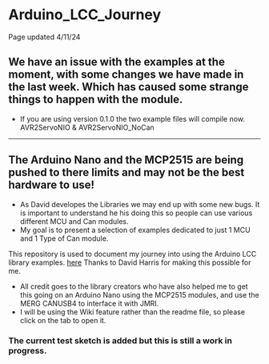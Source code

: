 # Arduino_LCC_Journey

Page updated 4/11/24

## We have an issue with the examples at the moment, with some changes we have made in the last week. Which has caused some strange things to happen with the module. 

- If you are using version 0.1.0 the two example files will compile now. AVR2ServoNIO & AVR2ServoNIO_NoCan

----

## The Arduino Nano and the MCP2515 are being pushed to there limits and may not be the best hardware to use!

- As David developes the Libraries we may end up with some new bugs. It is important to understand he his doing this so people can use various different MCU and Can modules.
- My goal is to present a selection of examples dedicated to just 1 MCU and 1 Type of Can module.


This repository is used to document my journey into using the Arduino LCC library examples. [here](https://github.com/openlcb/OpenLCB_Single_Thread) Thanks to David Harris for making this possible for me.

- All credit goes to the library creators who have also helped me to get this going on an Arduino Nano using the MCP2515 modules, and use the MERG CANUSB4 to interface it with JMRI.
- I will be using the Wiki feature rather than the readme file, so please click on the tab to open it.

### The current test sketch is added but this is still a work in progress.



